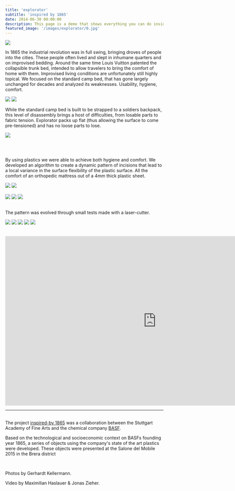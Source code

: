 ```yaml
---
title: 'explorator'
subtitle: 'inspired by 1865'
date: 2014-06-30 00:00:00
description: This page is a demo that shows everything you can do inside portfolio and blog posts.
featured_image: '/images/explorator/0.jpg'
---
```


![](/images/explorator/1.jpg#full)

In 1865 the industrial revolution was in full swing, bringing droves of people into the cities. These people often lived and slept in inhumane quarters and on improvised bedding. Around the same time Louis Vuitton patented the collapsible trunk bed, intended to allow travelers to bring the comfort of home with them.
Improvised living conditions are unfortunately still highly topical. We focused on the standard camp bed, that has gone largely unchanged for decades and analyzed its weaknesses.
Usability, hygiene, comfort.

<div class="gallery" data-columns="1">
	<img src="/images/explorator/katrina refugees in superbowl 14461.jpg">
	<img src="/images/explorator//IMG_20150127_1435331-1024x683.jpg">
</div>

While the standard camp bed is built to be strapped to a soldiers backpack, this level of disassembly brings a host of difficulties, from losable parts to fabric tension. Explorator packs up flat (thus allowing the surface to come pre-tensioned) and has no loose parts to lose.

![](/images/explorator/all.jpg)

<br/>

<br/>

By using plastics we were able to achieve both hygiene and comfort. We developed an algorithm to create a dynamic pattern of incisions that lead to a local variance in the surface flexibility of the plastic surface. All the comfort of an orthopedic mattress out of a 4mm thick plastic sheet.

<div class="gallery" data-columns="2">
	<img src="/images/explorator/DSC0739_1.jpg">
	<img src="/images/explorator/DSC0651.jpg">
</div>

<br/>
<div class="gallery" data-columns="1">
	<img src="/images/explorator/2_DSC0568.jpg">
	<img src="/images/explorator/2_DSC0576_3.jpg">
	<img src="/images/explorator/2_DSC0726_2.jpg">
</div>
<br/>

The pattern was evolved through small tests made with a laser-cutter.
<div class="gallery" data-columns="3">
	<img src="/images/explorator/IMG_2398.JPG">
	<img src="/images/explorator/IMG_8477.JPG">
	<img src="/images/explorator/IMG_1107.JPG">
	<img src="/images/explorator/IMG_8718.JPG">
	<img src="/images/explorator/IMG_8809.JPG">
</div>
<br/>
<br/>
<iframe src="https://player.vimeo.com/video/123646562?autoplay=0&color=ffffff&title=0&byline=0&portrait=0#t=4m44s" width="960" height="540" frameborder="0" webkitallowfullscreen mozallowfullscreen allowfullscreen></iframe>

---

<br/>The project [inspired-by 1865](http://inspired-by.abk-stuttgart.de/) was a collaboration between the Stuttgart Academy of Fine Arts and the chemical company [BASF](http://www.designfabrik.basf.de/group/corporate/designfabrik/de_DE/projects/fabriktage2015).

Based on the technological and socioeconomic context on BASFs founding year 1865,  a series of objects using the company's state of the art plastics were developed. These objects were presented at the Salone del Mobile 2015 in the Brera district

<br/>

Photos by Gerhardt Kellermann. 

Video by Maximilian Haslauer & Jonas Zieher.